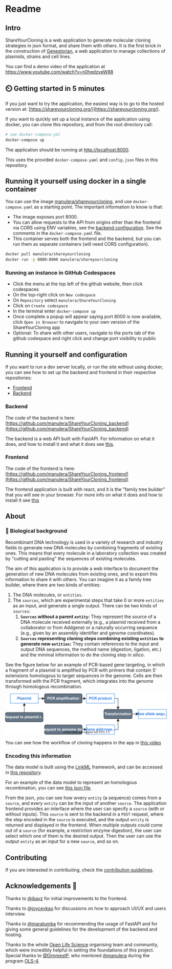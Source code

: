 # Readme

## Intro

ShareYourCloning is a web application to generate molecular cloning strategies in json format, and share them with others. It is the first brick in the construction of [Genestorian](https://www.genestorian.org/), a web application to manage collections of plasmids, strains and cell lines.

You can find a demo video of the application at https://www.youtube.com/watch?v=n0hedzvpW88

## :timer_clock: Getting started in 5 minutes

If you just want to try the application, the easiest way is to go to the hosted version at: [https://shareyourcloning.org/](https://shareyourcloning.org/).

If you want to quickly set up a local instance of the application using docker, you can clone this repository, and from the root directory call:

```bash
# see docker-compose.yml
docker-compose up
```

The application should be running at [http://localhost:8000](http://localhost:8000).

This uses the provided `docker-compose.yaml` and `config.json` files in this repository.

## Running it yourself using docker in a single container

You can use the image [manulera/shareyourcloning](https://hub.docker.com/r/manulera/shareyourcloning), and use `docker-compose.yaml` as a starting point. The important information to know is that:

* The image exposes port 8000.
* You can allow requests to the API from origins other than the frontend via CORS using ENV variables, see the [backend configuration](https://github.com/manulera/ShareYourCloning_backend#connecting-to-the-frontend). See the comments in the `docker-compose.yaml` file.
* This container serves both the frontend and the backend, but you can run them as separate containers (will need CORS configuration).

```bash
docker pull manulera/shareyourcloning
docker run -p 8000:8000 manulera/shareyourcloning
```

### Running an instance in GitHub Codespaces

* Click the menu at the top left of the github website, then click codespaces
* On the top-right click on `New codespace`
* On `Repository` select `manulera/ShareYourCloning`
* Click on `Create codespace`
* In the terminal enter `docker-compose up`
* Once complete a popup will appear saying port 8000 is now available, click `Open in Browser` to navigate to your own version of the ShareYourCloning app
* Optional: To share with other users, navigate to the ports tab of the github codespace and right click and change port visibility to public


## Running it yourself and configuration

If you want to run a dev server locally, or run the site without using docker, you can see how to set up the backend and frontend in their respective repositories:

* [Frontend](https://github.com/manulera/ShareYourCloning_frontend)
* [Backend](https://github.com/manulera/ShareYourCloning_backend)

### Backend

The code of the backend is here: [https://github.com/manulera/ShareYourCloning_backend](https://github.com/manulera/ShareYourCloning_backend)

The backend is a web API built with FastAPI. For information on what it does, and how to install it and what it does see [this](https://github.com/manulera/ShareYourCloning_backend).

### Frontend

The code of the frontend is here: [https://github.com/manulera/ShareYourCloning_frontend](https://github.com/manulera/ShareYourCloning_frontend)

The frontend application is built with react, and it is the "family tree builder" that you will see in your browser. For more info on what it does and how to install it see [this](https://github.com/manulera/ShareYourCloning_frontend)

## About

### :dna: Biological background

Recombinant DNA technology is used in a variety of research and industry fields to generate new DNA molecules by combining fragments of existing ones. This means that every molecule in a laboratory collection was created by "cutting and pasting" the sequences of existing molecules.

The aim of this application is to provide a web interface to document the generation of new DNA molecules from existing ones, and to export this information to share it with others. You can imagine it as a family tree builder, where there are two kinds of entities:

1. The DNA molecules, or `entities`.
2. The `sources`, which are experimental steps that take 0 or more `entities` as an input, and generate a single output. There can be two kinds of `sources`:
	1.	**`Sources` without a parent `entity`:** They represent the source of a DNA molecule received externally (e.g., a plasmid received from a collaborator or from Addgene) or a naturally occurring sequence (e.g., given by an assembly identifier and genome coordinates).
	2. **`Sources` representing cloning steps combining existing `entities` to generate new `entities`:** They contain references to the input and output DNA sequences, the method name (digestion, ligation, etc.) and the minimal information to do the cloning step in silico.

See the figure below for an example of PCR-based gene targeting, in which a fragment of a plasmid is amplified by PCR with primers that contain 5' extensions homologous to target sequences in the genome. Cells are then transformed with the PCR fragment, which integrates into the genome through homologous recombination.

![](cloning.drawio.svg)

You can see how the workflow of cloning happens in the app in [this video](https://www.youtube.com/watch?v=n0hedzvpW88&ab_channel=Genestorian)

### Encoding this information

The data model is built using the [LinkML](https://linkml.io/) framework, and can be accessed in [this repository](https://github.com/genestorian/ShareYourCloning_LinkML).

For an example of the data model to represent an homologous recombination, you can see [this json file](https://github.com/manulera/ShareYourCloning_frontend/blob/master/public/examples/homologous_recombination.json).

From the json, you can see how wvery `entity` (a sequence) comes from a `source`, and every `entity` can be the input of another `source`. The application frontend provides an interface where the user can specify a `source` (with or without inputs). This `source` is sent to the backend in a `POST` request, where the step encoded in the `source` is executed, and the output `entity` is returned and displayed in the frontend. When multiple outputs could come out of a `source` (for example, a restriction enzyme digestion), the user can select which one of them is the desired output. Then the user can use the output `entity` as an input for a new `source`, and so on.

## Contributing

If you are interested in contributing, check the [contribution guidelines](CONTRIBUTING.md).

## Acknowledgements :pray:

Thanks to [@ikayz](https://github.com/ikayz) for initial improvements to the frontend.

Thanks to [@joyceykao](https://github.com/joyceykao) for discussions on how to approach UI/UX and users interview.

Thanks to [@maratumba](https://github.com/maratumba) for recommending the usage of FastAPI and for giving some general guidelines for the development of the backend and hosting.

Thanks to the whole [Open Life Science](https://openlifesci.org/) organising team and community, which were incredibly helpful in setting the foundations of this project. Special thanks to [@DimmestP](https://github.com/DimmestP), who mentored [@manulera](https://github.com/DimmestP) during the program [OLS-4](https://openlifesci.org/ols-4).

